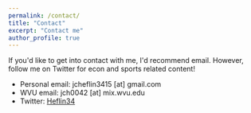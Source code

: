 ```yaml
---
permalink: /contact/
title: "Contact"
excerpt: "Contact me"
author_profile: true
---
```

If you'd like to get into contact with me, I'd recommend email. However, follow me on Twitter for econ and sports related content!

* Personal email: jcheflin3415 [at] gmail.com
* WVU email: jch0042 [at] mix.wvu.edu
* Twitter: [Heflin34](http://twitter.com/Heflin34)
